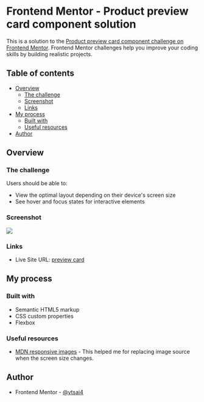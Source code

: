 # Frontend Mentor - Product preview card component solution

This is a solution to the [Product preview card component challenge on Frontend Mentor](https://www.frontendmentor.io/challenges/product-preview-card-component-GO7UmttRfa). Frontend Mentor challenges help you improve your coding skills by building realistic projects.

## Table of contents

- [Overview](#overview)
  - [The challenge](#the-challenge)
  - [Screenshot](#screenshot)
  - [Links](#links)
- [My process](#my-process)
  - [Built with](#built-with)
  - [Useful resources](#useful-resources)
- [Author](#author)

## Overview

### The challenge

Users should be able to:

- View the optimal layout depending on their device's screen size
- See hover and focus states for interactive elements

### Screenshot

![](./screenshot.jpg)

### Links

- Live Site URL: [preview card](https://ytsai4.github.io/FrontendMentor/product-preview-card-component-main/)

## My process

### Built with

- Semantic HTML5 markup
- CSS custom properties
- Flexbox

### Useful resources

- [MDN responsive images](https://developer.mozilla.org/en-US/docs/Learn/HTML/Multimedia_and_embedding/Responsive_images) - This helped me for replacing image source when the screen size changes.

## Author

- Frontend Mentor - [@ytsai4](https://www.frontendmentor.io/profile/ytsai4)

